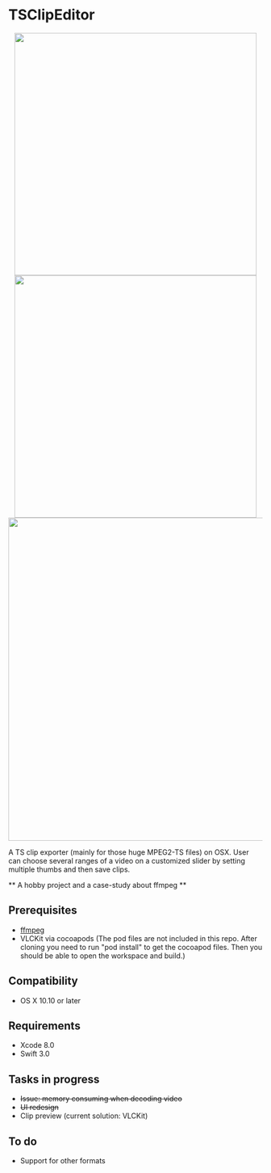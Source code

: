 # TSClipEditor
<p align="center">
  <img src="https://github.com/shion0111/TSClipEditor/blob/master/screen/v1.jpg" width="480"/>
  <img src="https://github.com/shion0111/TSClipEditor/blob/master/screen/v2.jpg" width="480"/>
  <img src="https://github.com/shion0111/TSClipEditor/blob/master/screen/v3.jpg" width="640"/>
</p>

A TS clip exporter (mainly for those huge MPEG2-TS files) on OSX. User can choose several ranges of a video on a customized slider by setting multiple thumbs and then save clips.

** A hobby project and a case-study about ffmpeg **

## Prerequisites
- [ffmpeg](https://github.com/FFmpeg)
- VLCKit via cocoapods (The pod files are not included in this repo. After cloning you need to run "pod install" to get the cocoapod files. Then you should be able to open the workspace and build.)

## Compatibility
- OS X 10.10 or later

## Requirements
- Xcode 8.0
- Swift 3.0

## Tasks in progress
- ~~Issue: memory consuming when decoding video~~
- ~~UI redesign~~ 
- Clip preview (current solution: VLCKit)

## To do
- Support for other formats


